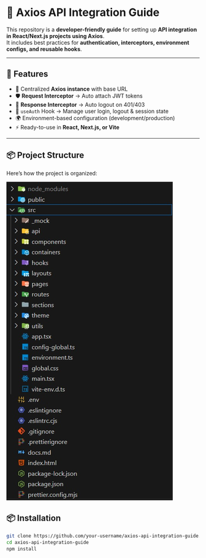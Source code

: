 # 📘 Axios API Integration Guide

This repository is a **developer-friendly guide** for setting up **API integration in React/Next.js projects using Axios**.  
It includes best practices for **authentication, interceptors, environment configs, and reusable hooks**.

---

## 🚀 Features

- 🔗 Centralized **Axios instance** with base URL  
- 🛡️ **Request Interceptor** → Auto attach JWT tokens  
- 🔄 **Response Interceptor** → Auto logout on 401/403  
- 🔑 `useAuth` Hook → Manage user login, logout & session state  
- 🌍 Environment-based configuration (development/production)  
- ⚡ Ready-to-use in **React, Next.js, or Vite**  

---


## 📦 Project Structure

Here’s how the project is organized:

![Project Structure](./src/docs/folder-stracture.jpg)

## 📦 Installation

```bash
git clone https://github.com/your-username/axios-api-integration-guide.git
cd axios-api-integration-guide
npm install


